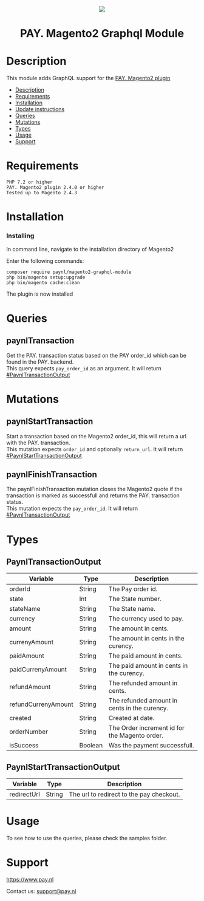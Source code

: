 <p align="center">
    <img src="https://www.pay.nl/uploads/1/brands/main_logo.png" />
</p>
<h1 align="center">PAY. Magento2 Graphql Module</h1>
  
# Description

This module adds GraphQL support for the [PAY. Magento2 plugin](https://github.com/paynl/magento2-plugin)


- [Description](#description)
- [Requirements](#requirements)
- [Installation](#installation)
- [Update instructions](#update-instructions)
- [Queries](#queries)
- [Mutations](#mutations)
- [Types](#types)
- [Usage](#usage)
- [Support](#support)



# Requirements

    PHP 7.2 or higher
    PAY. Magento2 plugin 2.4.0 or higher
    Tested up to Magento 2.4.3


# Installation
### Installing

In command line, navigate to the installation directory of Magento2

Enter the following commands:

```
composer require paynl/magento2-graphql-module
php bin/magento setup:upgrade
php bin/magento cache:clean
```

The plugin is now installed


# Queries

## paynlTransaction

Get the PAY. transaction status based on the PAY order_id which can be found in the PAY. backend.<br/>
This query expects `pay_order_id` as an argument. It will return [#PaynlTransactionOutput](#paynltransactionoutput)

# Mutations

## paynlStartTransaction

Start a transaction based on the Magento2 order_id, this will return a url with the PAY. transaction.<br/>
This mutation expects `order_id` and optionally `return_url`. It will return [#PaynlStartTransactionOutput](#paynlstarttransactionoutput)

## paynlFinishTransaction

The paynlFinishTransaction mutation closes the Magento2 quote if the transaction is marked as successfull and returns the PAY. transaction status. <br/>
This mutation expects the `pay_order_id`. It will return [#PaynlTransactionOutput](#paynltransactionoutput)

# Types

## PaynlTransactionOutput

| Variable            | Type    | Description                                   |
| ------------------- | ------- | --------------------------------------------- |
| orderId             | String  | The Pay order id.                             |
| state               | Int     | The State number.                             |
| stateName           | String  | The State name.                               |
| currency            | String  | The currency used to pay.                     |
| amount              | String  | The amount in cents.                          |
| currenyAmount       | String  | The amount in cents in the curency.           |
| paidAmount          | String  | The paid amount in cents.                     |
| paidCurrenyAmount   | String  | The paid amount in cents in the curency.      |
| refundAmount        | String  | The refunded amount in cents.                 |
| refundCurrenyAmount | String  | The refunded amount in cents in the curency.  |
| created             | String  | Created at date.                              |
| orderNumber         | String  | The Order increment id for the Magento order. |
| isSuccess           | Boolean | Was the payment successfull.                  |

## PaynlStartTransactionOutput

| Variable    | Type   | Description                              |
| ----------- | ------ | ---------------------------------------- |
| redirectUrl | String | The url to redirect to the pay checkout. |


# Usage

To see how to use the queries, please check the samples folder. 

# Support
https://www.pay.nl

Contact us: support@pay.nl